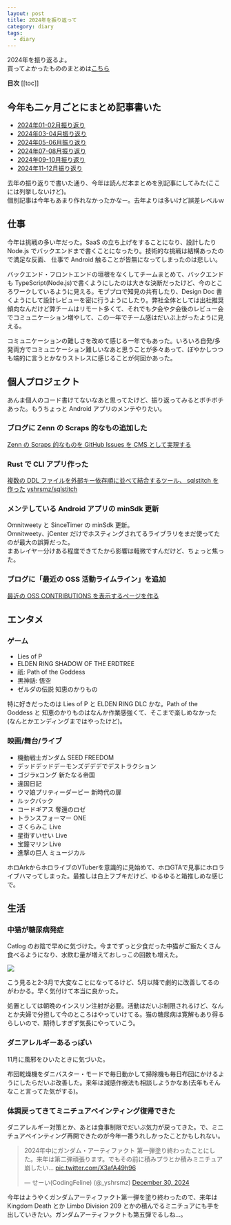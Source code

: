```yaml
---
layout: post
title: 2024年を振り返って
category: diary
tags:
  - diary
---
```


2024年を振り返るよ。  
買ってよかったもののまとめは[こちら](/2024/12/30/bestbuy2024/)

**目次**
[[toc]]

## 今年も二ヶ月ごとにまとめ記事書いた

- [2024年01-02月振り返り](/2024/03/09/1to2-wrapup/)
- [2024年03-04月振り返り](/2024/05/07/3to4-wrapup/)
- [2024年05-06月振り返り](/2024/07/06/5to6-wrapup/)
- [2024年07-08月振り返り](/2024/09/03/7to8-wrapup/)
- [2024年09-10月振り返り](/2024/11/17/9to10-wrapup/)
- [2024年11-12月振り返り](/2024/12/31/11to12-wrapup/)

去年の振り返りで書いた通り、今年は読んだ本まとめを別記事にしてみた(ここには列挙しないけど)。  
個別記事は今年もあまり作れなかったかなー。去年よりは多いけど誤差レベルｗ


## 仕事

今年は挑戦の多い年だった。SaaS の立ち上げをすることになり、設計したり Node.js でバックエンドまで書くことになったり。技術的な挑戦は結構あったので満足な反面、 仕事で Android 触ることが皆無になってしまったのは悲しい。 

バックエンド・フロントエンドの垣根をなくしてチームまとめて、バックエンドも TypeScript(Node.js)で書くようにしたのは大きな決断だったけど、今のところワークしているように見える。モブプロで知見の共有したり、Design Doc 書くようにして設計レビューを密に行うようにしたり。弊社全体としては出社推奨傾向なんだけど弊チームはリモート多くて、それでも夕会や夕会後のレビュー会でコミュニケーション増やして、この一年でチーム感はだいぶ上がったように見える。

コミュニケーションの難しさを改めて感じる一年でもあった。いろいろ自発/多発両方でコミュニケーション難しいなあと思うことが多々あって、ぼやかしつつも端的に言うとかなりストレスに感じることが何回かあった。

## 個人プロジェクト

あんま個人のコード書けてないなあと思ってたけど、振り返ってみるとボチボチあった。もうちょっと Android アプリのメンテやりたい。

### ブログに Zenn の Scraps 的なもの追加した

[Zenn の Scraps 的なものを GitHub Issues を CMS として実現する](/scraps/2/)

### Rust で CLI アプリ作った

[複数の DDL ファイルを外部キー依存順に並べて結合するツール、 sqlstitch を作った](/2024/02/24/sqlstitch)
[yshrsmz/sqlstitch](https://github.com/yshrsmz/sqlstitch)


### メンテしている Android アプリの minSdk 更新

Omnitweety と SinceTimer の minSdk 更新。  
Omnitweety、jCenter だけでホスティングされてるライブラリをまだ使ってたのが最大の誤算だった。  
まあレイヤー分けある程度できてたから影響は軽微ですんだけど、ちょっと焦った。

### ブログに「最近の OSS 活動ライムライン」を追加

[最近の OSS CONTRIBUTIONS を表示するページを作る](/scraps/7/)

## エンタメ

### ゲーム

- Lies of P
- ELDEN RING SHADOW OF THE ERDTREE
- 祇: Path of the Goddess
- 黒神話: 悟空
- ゼルダの伝説 知恵のかりもの

特に好きだったのは Lies of P と ELDEN RING DLC かな。Path of the Goddess と 知恵のかりものはなんか作業感強くて、そこまで楽しめなかった(なんとかエンディングまではやったけど)。

### 映画/舞台/ライブ

- 機動戦士ガンダム SEED FREEDOM
- デッドデッドデーモンズデデデでデストラクション
- ゴジラxコング 新たなる帝国
- 違国日記
- ウマ娘プリティーダービー 新時代の扉
- ルックバック
- コードギアス 奪還のロゼ
- トランスフォーマー ONE
- さくらみこ Live
- 星街すいせい Live
- 宝鐘マリン Live
- 進撃の巨人 ミュージカル

ホロArkからホロライブのVTuberを意識的に見始めて、ホロGTAで見事にホロライブハマってしまった。最推しは白上フブキだけど、ゆるゆると箱推しめな感じで。

## 生活

### 中猫が糖尿病発症

Catlog のお陰で早めに気づけた。今までずっと少食だった中猫がご飯たくさん食べるようになり、水飲む量が増えておしっこの回数も増えた。

![](https://lh3.googleusercontent.com/pw/AP1GczMYVj050ENlmvYt_dgugaSJfKNDORs0I6xVCNm3BY0K9g5kkitTRcshaHwga_KYh3WIVcXbZxLZ52Q6IGyWdWGio_PAvvxCTnws091GJguKjKUxHKY3PITlMPI6BIsmlO_2lQ_tLcqKnzIzpTxnDSMBmA=w1856-h2160-s-no-gm?authuser=0)

こう見ると2-3月で大変なことになってるけど、5月以降で劇的に改善してるのがわかる。早く気付けて本当に良かった。

処置としては朝晩のインスリン注射が必要。活動はだいぶ制限されるけど、なんとか夫婦で分担して今のところはやっていけてる。猫の糖尿病は寛解もあり得るらしいので、期待しすぎず気長にやっていこう。

### ダニアレルギーあるっぽい

11月に風邪をひいたときに気づいた。

布団乾燥機をダニバスター・モードで毎日動かして掃除機も毎日布団にかけるようにしたらだいぶ改善した。来年は減感作療法も相談しようかなあ(去年もそんなこと言ってた気がする)。


### 体調戻ってきてミニチュアペインティング復帰できた

ダニアレルギー対策とか、あとは食事制限でだいぶ気力が戻ってきた。で、ミニチュアペインティング再開できたのが今年一番うれしかったことかもしれない。


<blockquote class="twitter-tweet"><p lang="ja" dir="ltr">2024年中にガンダム・アーティファクト 第一弾塗り終わったことにした。来年は第二弾頑張ります。でもその前に積みプラとか積みミニチュア崩したい… <a href="https://t.co/X3afA49h96">pic.twitter.com/X3afA49h96</a></p>&mdash; せーい(CodingFeline) (@_yshrsmz) <a href="https://twitter.com/_yshrsmz/status/1873668288179552453?ref_src=twsrc%5Etfw">December 30, 2024</a></blockquote>

今年はようやくガンダムアーティファクト第一弾を塗り終わったので、来年は Kingdom Death とか Limbo Division 209 とかの積んでるミニチュアにも手を出していきたい。ガンダムアーティファクトも第五弾でるしね…。
